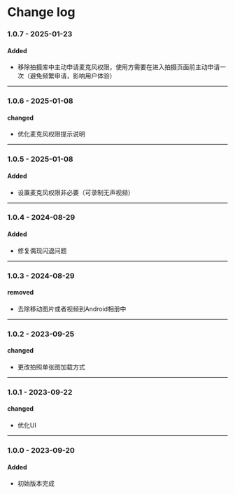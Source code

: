 
# Change log

### 1.0.7 - 2025-01-23
#### Added
- 移除拍摄库中主动申请麦克风权限，使用方需要在进入拍摄页面前主动申请一次（避免频繁申请，影响用户体验）

---

### 1.0.6 - 2025-01-08
#### changed
- 优化麦克风权限提示说明

---

### 1.0.5 - 2025-01-08
#### Added
- 设置麦克风权限非必要（可录制无声视频）

---

### 1.0.4 - 2024-08-29
#### Added
- 修复偶现闪退问题

---

### 1.0.3 - 2024-08-29
#### removed
- 去除移动图片或者视频到Android相册中

---

### 1.0.2 - 2023-09-25
#### changed
- 更改拍照单张图加载方式

---

### 1.0.1 - 2023-09-22
#### changed
- 优化UI

---

### 1.0.0 - 2023-09-20
#### Added
- 初始版本完成